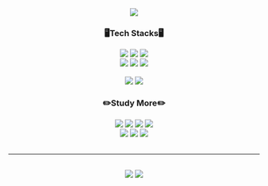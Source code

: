 <div align=center>
  <img src="https://capsule-render.vercel.app/api?height=200&text=Ga%Young%Yang&fontColor=eaeaea&fontAlign=50&fontAlignY=30&desc=Programmer&descAlign=69&descAlignY=61&type=waving&color=7f7f7f"/>
  
  <h3>🖥️Tech Stacks🖥️</h3>
  <img src="https://img.shields.io/badge/HTML5-E34F26?style=flat-square&logo=html5&logoColor=white"/>
  <img src="https://img.shields.io/badge/CSS-1572B6?style=flat-square&logo=css3&logoColor=white"/>
  <img src="https://img.shields.io/badge/JavaScript-F7DF1E?style=flat-square&logo=javascript&logoColor=white"/>
  <br>
  
  <img src="https://img.shields.io/badge/C-A8B9CC?style=flat-square&logo=C&logoColor=white"/>
  <img src="https://img.shields.io/badge/Java-007396?style=flat-square&logo=Java&logoColor=white"/>
  <img src="https://img.shields.io/badge/Python-3776AB?style=flat-square&logo=python&logoColor=white"/>
  <br><br>
  
  <img src="https://img.shields.io/badge/Adobephotoshop-31A8FF?style=flat-square&logo=adobephotoshop&logoColor=white"/>
  <img src="https://img.shields.io/badge/Adobeillustrator-FF9A00?style=flat-square&logo=adobeillustrator&logoColor=white"/>
  <br>
  
  <h3>✏️Study More✏️</h3>
  <img src="https://img.shields.io/badge/Spring-6DB33F?style=flat-square&logo=spring&logoColor=white"/>
  <img src="https://img.shields.io/badge/SpringBoot-6DB33F?style=flat-square&logo=springboot&logoColor=white"/>
  <img src="https://img.shields.io/badge/JSP-777BB4?style=flat-square&logo=Java&logoColor=white"/>
  <img src="https://img.shields.io/badge/Oracle-F80000?style=flat-square&logo=Oracle&logoColor=white"/>
  <br>
  <img src="https://img.shields.io/badge/React-61DAFB?style=flat-square&logo=react&logoColor=white"/>
  <img src="https://img.shields.io/badge/Node.js-339933?style=flat-square&logo=nodedotjs&logoColor=white"/>
  <img src="https://img.shields.io/badge/Android Studio-3DDC84?style=flat-square&logo=androidstudio&logoColor=white"/>
  <br>
  <br>
  
  <hr>
  <br>
</div>

<div align=center>
  <img src="https://github-readme-stats.vercel.app/api?username=dana0221&show_icons=true&theme=dark"/>
  <img src="https://github-readme-stats.vercel.app/api/top-langs/?username=dana0221&layout=compact&theme=dark"/>
</div>
